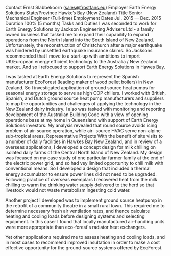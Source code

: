Contact	Ernst Slabbekoorn (sales@frostfans.eu)
Employer	Earth Energy Solutions
State/Province	Hawkeʼs Bay (New Zealand)
Title	Senior Mechanical Engineer (Full-time)
Employment Dates	Jul. 2015 — Dec. 2015
Duration	100% (5 months)
Tasks and Duties
I was seconded to work for Earth Energy Solutions by Jackson Engineering Advisers Ltd - a family owned business that tasked me to expand their capability to expand operations from the North Island into the South Island of New Zealand.
Unfortunately, the reconstruction of Christchurch after a major earthquake was hindered by unsettled earthquake insurance claims. So Jacksons recommended that I move to a start-up with ambitions to import UK/European energy efficient technology to the Australia / New Zealand market. And so I refocused to support Earth Energy Solutions in Hawes Bay.

I was tasked at Earth Energy Solutions to represent the Spanish manufacturer EcoForest (leading maker of wood pellet boilers) in New Zealand. So I investigated application of ground source heat pumps for seasonal energy storage to serve as high COP chillers. I worked with British, Spanish, and Dutch ground source heat pump manufacturers and suppliers to map the opportunities and challenges of applying the technology in the New Zealand dairy industry. I also was tasked with monitoring and reporting development of the Australian Building Code with a view of opening operations base at my home in Queensland with support of Earth Energy Solutions investors. My analysis revealed that round source avoids icing problem of air-source operation, while air- source HVAC serve non-alpine sub-tropical areas.
Representative Projects
With the benefit of site visits to a number of daily facilities in Hawkes Bay New Zealand, and in review of a overseas applications, I developed a concept design for milk chilling on isolated daily farms of the Central North Island of New Zealand. My design was focused on my case study of one particular farmer family at the end of the electric power grid, and so had vey limited opportunity to chill milk with conventional means. So I developed a design that included a thermal energy accumulator to ensure power lines did not need to be upgraded. Following practice of overseas exemplars I recovered heat from the milk chilling to warm the drinking water supply delivered to the herd so that livestock would not waste metabolism ingesting cold water.

Another project I developed was to implement ground source heatpump in the retrofit of a community theatre in a small rural town. This required me to determine necessary fresh air ventilation rates, and thence calculate heating and cooling loads before designing systems and selecting equipment. In this caser I found that locally manufactured air-handling units were more appropriate than eco-forest's radiator heat exchangers.

Yet other applications required me to assess heating and cooling loads, and in most cases to recommend improved insultation in order to make a cost effective opportunity for the ground-source systems offered by EcoForest.
